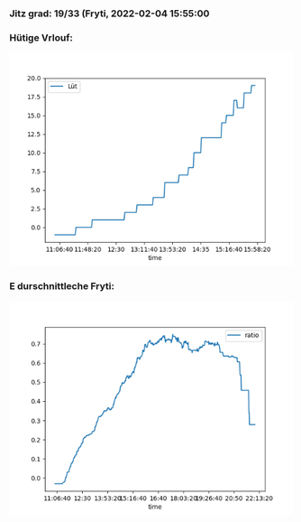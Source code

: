 ### Jitz grad: 19/33 (Fryti, 2022-02-04 15:55:00

### Hütige Vrlouf:
![Graph](Today.png)

### E durschnittleche Fryti:
![Graph](Fryti.png)